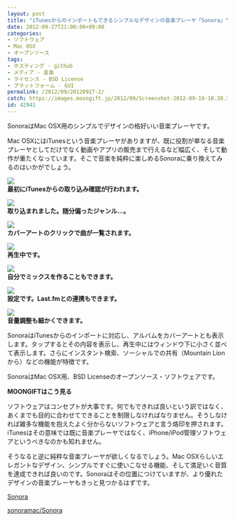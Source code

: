 ```yaml
---
layout: post
title: "iTunesからのインポートもできるシンプルなデザインの音楽プレーヤ「Sonora」"
date: 2012-09-27T21:00:00+09:00
categories:
- ソフトウェア
- Mac OSX
- オープンソース
tags: 
- ホスティング - github
- メディア - 音楽
- ライセンス - BSD License
- プラットフォーム - GUI
permalink: /2012/09/20120927-2/
catch: https://images.moongift.jp/2012/09/Screenshot-2012-09-19-10.28.34_thumb.png
id: 42941
---
```

SonoraはMac OSX用のシンプルでデザインの格好いい音楽プレーヤです。

  

Mac OSXにはiTunesという音楽プレーヤがありますが、既に役割が単なる音楽プレーヤとしてだけでなく動画やアプリの販売まで行えるなど幅広く、そして動作が重たくなっています。そこで音楽を純粋に楽しめるSonoraに乗り換えてみるのはいかがでしょう。

  

[![](https://images.moongift.jp/2012/09/Screenshot-2012-09-19-10.27.22_thumb.png)](https://images.moongift.jp/2012/09/Screenshot-2012-09-19-10.27.22.png)  
**最初にiTunesからの取り込み確認が行われます。**

  

[![](https://images.moongift.jp/2012/09/Screenshot-2012-09-19-10.28.02_thumb.png)](https://images.moongift.jp/2012/09/Screenshot-2012-09-19-10.28.02.png)  
**取り込まれました。随分偏ったジャンル…。**

  

[![](https://images.moongift.jp/2012/09/Screenshot-2012-09-19-10.28.10_thumb.png)](https://images.moongift.jp/2012/09/Screenshot-2012-09-19-10.28.10.png)  
**カバーアートのクリックで曲が一覧されます。**

  

[![](https://images.moongift.jp/2012/09/Screenshot-2012-09-19-10.28.34_thumb.png)](https://images.moongift.jp/2012/09/Screenshot-2012-09-19-10.28.34.png)  
**再生中です。**

  

[![](https://images.moongift.jp/2012/09/Screenshot-2012-09-19-10.28.44_thumb.png)](https://images.moongift.jp/2012/09/Screenshot-2012-09-19-10.28.44.png)  
**自分でミックスを作ることもできます。**

  

[![](https://images.moongift.jp/2012/09/Screenshot-2012-09-19-10.29.21_thumb.png)](https://images.moongift.jp/2012/09/Screenshot-2012-09-19-10.29.21.png)  
**設定です。Last.fmとの連携もできます。**

  

[![](https://images.moongift.jp/2012/09/Screenshot-2012-09-19-10.30.37_thumb.png)](https://images.moongift.jp/2012/09/Screenshot-2012-09-19-10.30.37.png)  
**音量調整も細かくできます。**

  

SonoraはiTunesからのインポートに対応し、アルバムをカバーアートとも表示します。タップするとその内容を表示し、再生中にはウィンドウ下に小さく並べて表示します。さらにインスタント検索、ソーシャルでの共有（Mountain Lionから）などの機能が特徴です。

  

SonoraはMac OSX用、BSD Licenseのオープンソース・ソフトウェアです。

  
  
  

**MOONGIFTはこう見る**

  

ソフトウェアはコンセプトが大事です。何でもできれば良いという訳ではなく、あくまでも目的に合わせてできることを制限しなければなりません。そうしなければ雑多な機能を抱えたよく分からないソフトウェアと言う烙印を押されます。iTunesはその意味では既に音楽プレーヤではなく、iPhone/iPod管理ソフトウェアというべきなのかも知れません。

  

そうなると逆に純粋な音楽プレーヤが欲しくなるでしょう。Mac OSXらしいエレガントなデザイン、シンプルですぐに使いこなせる機能、そして満足いく音質を達成できれば良いのです。Sonoraはその位置につけていますが、より優れたデザインの音楽プレーヤもきっと見つかるはずです。

  

[Sonora](http://getsonora.com/)

  

[sonoramac/Sonora](https://github.com/sonoramac/Sonora)

